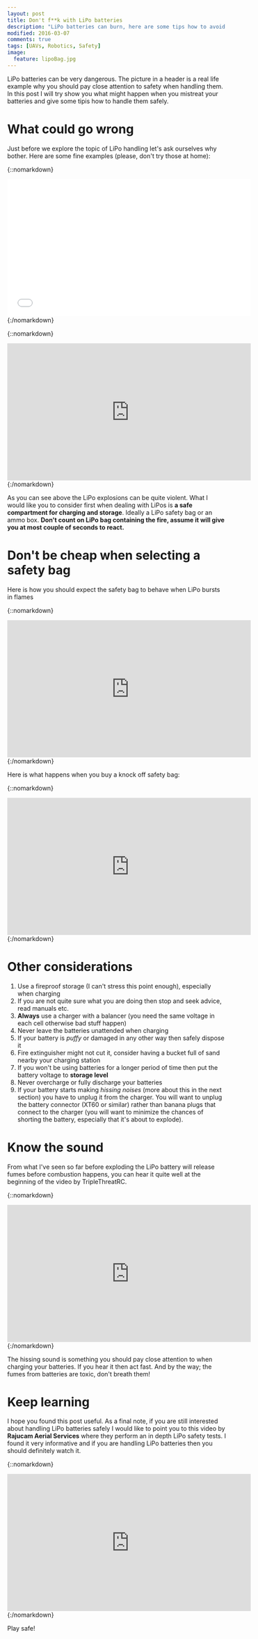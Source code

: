 ```yaml
---
layout: post
title: Don't f**k with LiPo batteries
description: "LiPo batteries can burn, here are some tips how to avoid that"
modified: 2016-03-07
comments: true
tags: [UAVs, Robotics, Safety]
image:
  feature: lipoBag.jpg
---
```


LiPo batteries can be very dangerous. The picture in a header is a real life example why you should pay close attention to safety when handling them. In this post I will try show you what might happen when you mistreat your batteries and give some tipis how to handle them safely.

<!-- more -->

# What could go wrong

Just before we explore the topic of LiPo handling let's ask ourselves why bother. Here are some fine examples (please, don't try those at home):

{::nomarkdown}
<iframe width="560" height="315" src="//www.youtube.com/embed/gz3hCqjk4yc#t=39s" frameborder="0" allowfullscreen></iframe><br>
{:/nomarkdown}

{::nomarkdown}
<iframe width="560" height="315" src="https://www.youtube.com/embed/k9mcNvOGKtI" frameborder="0" allowfullscreen></iframe>
{:/nomarkdown}

As you can see above the LiPo explosions can be quite violent. What I would like you to consider first when dealing with LiPos is **a safe compartment for charging and storage**. Ideally a LiPo safety bag or an ammo box. **Don't count on LiPo bag containing the fire, assume it will give you at most couple of seconds to react.**

# Don't be cheap when selecting a safety bag

Here is how you should expect the safety bag to behave when LiPo bursts in flames

{::nomarkdown}
<iframe width="560" height="315" src="https://www.youtube.com/embed/dfQiCGK_nw8" frameborder="0" allowfullscreen></iframe>
{:/nomarkdown}

Here is what happens when you buy a knock off safety bag:

{::nomarkdown}
<iframe width="560" height="315" src="https://www.youtube.com/embed/ZEkewCjiDs0" frameborder="0" allowfullscreen></iframe>
{:/nomarkdown}

# Other considerations

1. Use a fireproof storage (I can't stress this point enough), especially when charging
2. If you are not quite sure what you are doing then stop and seek advice, read manuals etc.
3. **Always** use a charger with a balancer (you need the same voltage in each cell otherwise bad stuff happen)
4. Never leave the batteries unattended when charging
5. If your battery is *puffy* or damaged in any other way then safely dispose it
6. Fire extinguisher might not cut it, consider having a bucket full of sand nearby your charging station
7. If you won't be using batteries for a longer period of time then put the battery voltage to **storage level**
8. Never overcharge or fully discharge your batteries
9. If your battery starts making *hissing noises* (more about this in the next section) you have to unplug it from the charger. You will want to unplug the battery connector (XT60 or similar) rather than banana plugs that connect to the charger (you will want to minimize the chances of shorting the battery, especially that it's about to explode).

# Know the sound

From what I've seen so far before exploding the LiPo battery will release fumes before combustion happens, you can hear it quite well at the beginning of the video by TripleThreatRC.

{::nomarkdown}
<iframe width="560" height="315" src="https://www.youtube.com/embed/ZiRR3GbbR8k" frameborder="0" allowfullscreen></iframe>
{:/nomarkdown}

The hissing sound is something you should pay close attention to when charging your batteries. If you hear it then act fast. And by the way; the fumes from batteries are toxic, don't breath them!

# Keep learning

I hope you found this post useful. As a final note, if you are still interested about handling LiPo batteries safely I would like to point you to this video by **Rajucam Aerial Services** where they perform an in depth LiPo safety tests. I found it very informative and if you are handling LiPo batteries then you should definitely watch it.

{::nomarkdown}
<iframe width="560" height="315" src="https://www.youtube.com/embed/CnNId0mDnBo" frameborder="0" allowfullscreen></iframe>
{:/nomarkdown}

Play safe!
